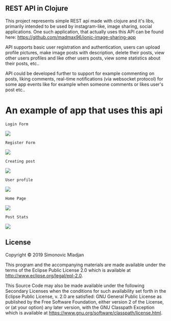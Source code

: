 ## REST API in Clojure
 This project represents simple REST api made with clojure and it's libs,
 primarily intended to be used by instagram-like, image sharing, social applications. 
 One such application, that actually uses this API can be found here: https://github.com/madmax96/ionic-image-sharing-app

 API supports basic user registration and  authentication, users can upload profile pictures,
 make image posts with description, delete their posts, view other users profiles and like other users posts,
 view some statistics about their posts, etc..

 API could be developed further to support for example commenting on posts, liking comments,
 real-time notifications (via websocket protocol) for some app events like for example when someone comments or likes user's post etc..

# An example of app that uses this api

    Login Form
    
![](resources/description-images/user-login.jpeg?raw=true)

    Register Form
    
![](resources/description-images/user-register.jpeg?raw=true)

    Creating post
    
![](resources/description-images/create-post.jpeg?raw=true)

    User profile

![](resources/description-images/user-profile.jpeg?raw=true)

    Home Page
    
![](resources/description-images/home-page.jpeg?raw=true)    

    Post Stats
    
![](resources/description-images/stats.jpeg?raw=true)    


## License

Copyright © 2019 Simonovic Mladjan

This program and the accompanying materials are made available under the
terms of the Eclipse Public License 2.0 which is available at
http://www.eclipse.org/legal/epl-2.0.

This Source Code may also be made available under the following Secondary
Licenses when the conditions for such availability set forth in the Eclipse
Public License, v. 2.0 are satisfied: GNU General Public License as published by
the Free Software Foundation, either version 2 of the License, or (at your
option) any later version, with the GNU Classpath Exception which is available
at https://www.gnu.org/software/classpath/license.html.
